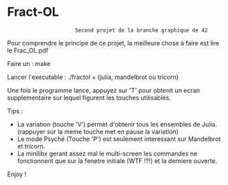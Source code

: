 # Fract-OL

                          Second projet de la branche graphique de 42

Pour comprendre le principe de ce projet, la meilleure chose à faire est lire le Frac_OL.pdf

Faire un : make

Lancer l'executable : ./fractol + (julia, mandelbrot ou tricorn)

Une fois le programme lance, appuyez sur 'T' pour obtenit un ecran supplementaire sur lequel figurent les touches utilisables.

Tips : 

- La variation (touche 'V') permet d'obtenir tous les ensembles de Julia. (rappuyer sur la meme touche met en pause la variation)
- Le mode Psyché (Touche 'P') est seulement interessant sur Mandelbrot et tricorn.
- La minilibx gerant assez mal le multi-screen les commandes ne fonctionnent que sur la fenetre initiale (WTF !?!)
et la derniere ouverte.

Enjoy !
